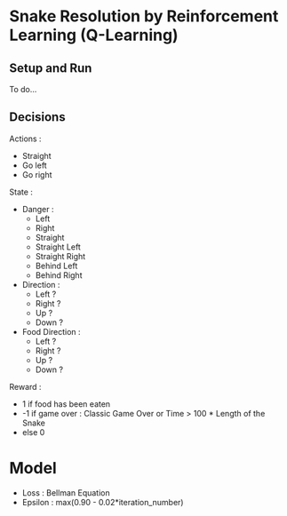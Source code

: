 # Snake Resolution by Reinforcement Learning (Q-Learning)

## Setup and Run

To do...

## Decisions

Actions :
- Straight
- Go left
- Go right

State :
- Danger :
    - Left
    - Right
    - Straight
    - Straight Left
    - Straight Right
    - Behind Left
    - Behind Right
- Direction :
    - Left ?
    - Right ?
    - Up ?
    - Down ?
- Food Direction :
    - Left ?
    - Right ?
    - Up ?
    - Down ?

Reward : 
- 1 if food has been eaten
- -1 if game over : Classic Game Over or Time > 100 * Length of the Snake
- else 0

# Model

- Loss : Bellman Equation
- Epsilon : max(0.90 - 0.02*iteration_number)